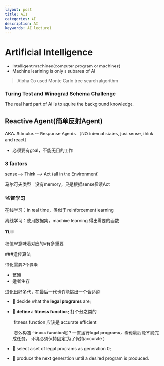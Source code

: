 ```yaml
---
layout: post
title: AI1
categories: AI
description: AI
keywords: AI lecture1
---
```


# Artificial Intelligence

- Intelligent machines(computer program or machines)
- Machine learining is only a subarea of AI

>  Alpha Go used Monte Carlo tree search algorithm

### Turing Test and Winograd Schema Challenge 

The real hard part of Ai is to aquire the background knowledge.



## Reactive Agent(简单反射Agent)

AKA: Stimulus -- Response Agents （NO internal states, just sense, think and react）

- 必须要有goal，不能无目的工作

### 3 factors

sense--> Think --> Act  (all in the Environment)

马尔可夫类型：没有memory，只是根据sense反馈Act



### 监督学习

在线学习：in real time，类似于 reinforcement learning

离线学习：使用数据集，machine learning 得出需要的函数

#### TLU

权值W意味着对应的x有多重要



###遗传算法

进化需要2个要素

- 繁殖
- 适者生存

进化出好多代，在最后一代也许能挑出一个合适的

- 􏰃  decide what the **legal programs** are; 

- 􏰃  **define a fitness function;**  打个分之类的

  ​        fitness function 应该是 accurate efficient 

  ​        怎么构造 fitness function呢？一直运行legal programs，看他最后能不能完成任务。 环境必须保持固定(为了保持accurate ) 

- 􏰃  select a set of legal programs as generation 0; 
- 􏰃  produce the next generation until a desired program is produced. 

